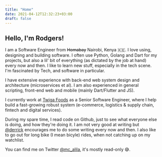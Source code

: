 ```yaml
---
title: "Home"
date: 2021-04-12T12:32:23+03:00
draft: false
---
```

## Hello, I'm Rodgers!

I am a Software Engineer from ~~Homabay~~ Nairobi, Kenya 🇰🇪. I love using, designing and building software. I often use Python, Golang and Dart for my projects, but also a lil' bit of everything (as dictated by the job at hand) every now and then. I like to learn new stuff, especially in the tech scene. I'm fascinated by Tech, and software in particular.

I have extensive experience with back-end web system design and architecture (microservices et al). I am also experienced in general scripting, front-end web and mobile (mainly Dart/Flutter and JS).

I currently work at [Twiga Foods](https://shop.twiga.ke) as a Senior Software Engineer, where I help build a fast-growing robust system (e-commerce, logistics & supply chain, fintech and digital services).

During my spare time, I read code on Github, just to see what everyone else is doing, and how they're doing it.
I am not very good at writing but [@derrick](https://www.linkedin.com/in/mwitiderrick) encourages me to do some writing every now and then.
I also like to go out for long bike (I mean bicyle) rides, when not catching up on my watchlist.

You can find me on Twitter [@mc_alila](https://twitter.com/mc_alila), it's mostly read-only 😅.